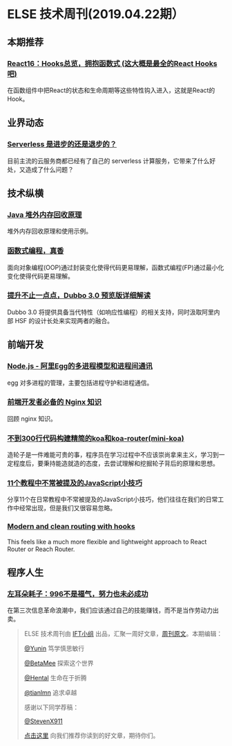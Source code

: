 # ELSE 技术周刊(2019.04.22期）

## 本期推荐

### [React16：Hooks总览，拥抱函数式 (这大概是最全的React Hooks吧)](https://juejin.im/post/5cb5705ee51d456e6e38921d)

在函数组件中把React的状态和生命周期等这些特性钩入进入，这就是React的Hook。

## 业界动态

### [Serverless 是进步的还是退步的？](https://zhuanlan.zhihu.com/p/62666803)

目前主流的云服务商都已经有了自己的 serverless 计算服务，它带来了什么好处，又造成了什么问题？

## 技术纵横

### [Java 堆外内存回收原理](https://mp.weixin.qq.com/s/HDlhNb_N2NQX_7Exq8Jspw)

堆外内存回收原理和使用示例。

### [函数式编程，真香](https://mp.weixin.qq.com/s/HDOXCMRk_nd59cY9rWXsOQ)

面向对象编程(OOP)通过封装变化使得代码更易理解，函数式编程(FP)通过最小化变化使得代码更易理解。

### [提升不止一点点，Dubbo 3.0 预览版详细解读](https://mp.weixin.qq.com/s/7PKjR6iw0w2UO8-7E4kx7g)

Dubbo 3.0 将提供具备当代特性（如响应性编程）的相关支持，同时汲取阿里内部 HSF 的设计长处来实现两者的融合。

## 前端开发

### [Node.js - 阿里Egg的多进程模型和进程间通讯](https://juejin.im/post/5caefe9b6fb9a0685f3dd4c3)

egg 对多进程的管理，主要包括进程守护和进程通信。

### [前端开发者必备的 Nginx 知识](https://mp.weixin.qq.com/s/BA_JZ_kMBFZBE7jjQDNc1Q)

回顾 nginx 知识。

### [不到300行代码构建精简的koa和koa-router(mini-koa)](https://segmentfault.com/a/1190000018906675)

造轮子是一件难能可贵的事，程序员在学习过程中不应该崇尚拿来主义，学习到一定程度后，要秉持能造就造的态度，去尝试理解和挖掘轮子背后的原理和思想。

### [11个教程中不常被提及的JavaScript小技巧](https://segmentfault.com/a/1190000018897633)

分享11个在日常教程中不常被提及的JavaScript小技巧，他们往往在我们的日常工作中经常出现，但是我们又很容易忽略。

### [Modern and clean routing with hooks](https://parastudios.de/modern-and-clean-routing-with-hooks/?utm_campaign=React%2BNewsletter&utm_medium=web&utm_source=React_Newsletter_154)

This feels like a much more flexible and lightweight approach to React Router or Reach Router.

## 程序人生

### [左耳朵耗子：996不是福气，努力也未必成功](https://mp.weixin.qq.com/s/hD05BHMXkaLaaeFR3thhhg)

在第三次信息革命浪潮中，我们应该通过自己的技能赚钱，而不是当作劳动力出卖。

> ELSE 技术周刊由 [IFT小组](https://github.com/CtripFE) 出品，汇聚一周好文章，[周刊原文](https://zhuanlan.zhihu.com/p/63307205)。本期编辑：
> 
> [@Yunin](https://github.com/Yunin) 笃学慎思敏行
> 
> [@BetaMee](https://github.com/BetaMee) 探索这个世界
> 
> [@Hental](https://github.com/Hental) 生命在于折腾
> 
> [@tianlmn](https://github.com/tianlmn) 追求卓越
>
> 感谢以下同学荐稿：
> 
> [@StevenX911](https://github.com/StevenX911)
>
> [点击这里](https://github.com/CtripFE/fe-weekly/issues) 向我们推荐你读到的好文章，期待你们。

